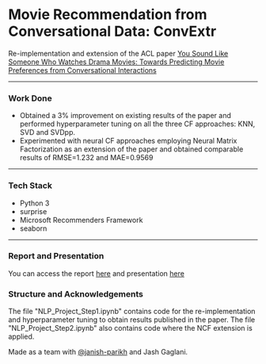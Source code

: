 # Movie Recommendation from Conversational Data: ConvExtr
Re-implementation and extension of the ACL paper [You Sound Like Someone Who Watches Drama Movies: Towards Predicting Movie Preferences from Conversational Interactions](https://aclanthology.org/2021.naacl-main.246/)

-----------------------------------------
### Work Done

* Obtained a 3% improvement on existing results of the paper and performed hyperparameter tuning on all the three CF approaches: KNN, SVD and SVDpp.
* Experimented with neural CF approaches employing Neural Matrix Factorization as an extension of the paper and obtained comparable results of RMSE=1.232 and MAE=0.9569 

***

### Tech Stack

* Python 3
* surprise
* Microsoft Recommenders Framework
* seaborn

***

### Report and Presentation 

You can access the report [here](https://share.streamlit.io/kunjmehta/fpl-teammaker-heroku/2021/22/app.py) and presentation [here](url)

### Structure and Acknowledgements 
The file "NLP_Project_Step1.ipynb" contains code for the re-implementation and hyperparameter tuning to obtain results published in the paper. The file "NLP_Project_Step2.ipynb" also contains code where the NCF extension is applied.

Made as a team with [@janish-parikh](https://github.com/janish-parikh) and Jash Gaglani.
